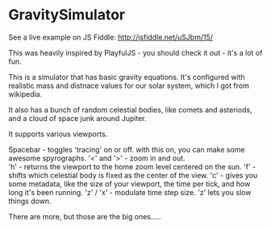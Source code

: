 GravitySimulator
================

See a live example on JS Fiddle:  http://jsfiddle.net/uSJbm/15/

This was heavily inspired by PlayfulJS - you should check it out - it's a lot of fun.

This is a simulator that has basic gravity equations.  It's configured with realistic mass and distnace values for our solar system, which I got from wikipedia.

It also has a bunch of random celestial bodies, like comets and asteriods, and a cloud of space junk around Jupiter.

It supports various viewports.  

Spacebar - toggles 'tracing' on or off.  with this on, you can make some awesome spyrographs.
'<' and '>' - zoom in and out.  
'h' - returns the viewport to the home zoom level centered on the sun.
'f' - shifts which celestial body is fixed as the center of the view. 
'c' - gives you some metadata, like the size of your viewport, the time per tick, and how long it's been running.
'z' / 'x' - modulate time step size.  'z' lets you slow things down.


There are more, but those are the big ones.....

